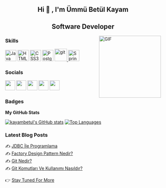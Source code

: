 <h2 align="center"> Hi 👋 , I'm Ümmü Betül Kayam <br/></h2> 


<h2 align="center"> Software Developer <br/></h2> 
<img align="right" alt="GIF" height="200px" src="https://media1.giphy.com/media/L1R1tvI9svkIWwpVYr/giphy.gif?cid=790b76117aed9764ba398012d97e255a8ec51c510d8667f6&rid=giphy.gif&ct=g" />

### Skills
<p align="left">
<a href="https://www.oracle.com/java/" target="_blank" rel="noreferrer"><img src="https://raw.githubusercontent.com/danielcranney/readme-generator/main/public/icons/skills/java-colored.svg" width="36" height="36" alt="Java" /></a>
<a href="https://developer.mozilla.org/en-US/docs/Glossary/HTML5" target="_blank" rel="noreferrer"><img src="https://raw.githubusercontent.com/danielcranney/readme-generator/main/public/icons/skills/html5-colored.svg" width="36" height="36" alt="HTML5" /></a>
<a href="https://www.w3.org/TR/CSS/#css" target="_blank" rel="noreferrer"><img src="https://raw.githubusercontent.com/danielcranney/readme-generator/main/public/icons/skills/css3-colored.svg" width="36" height="36" alt="CSS3" /></a>
<a href="https://www.postgresql.org/" target="_blank" rel="noreferrer"><img src="https://raw.githubusercontent.com/danielcranney/readme-generator/main/public/icons/skills/postgresql-colored.svg" width="36" height="36" alt="PostgreSQL" /></a>
 <a href="https://git-scm.com/" target="_blank" rel="noreferrer"> <img src="https://www.vectorlogo.zone/logos/git-scm/git-scm-icon.svg" alt="git" width="40" height="40"/> </a>
 <a href="https://spring.io/projects/spring-boot" target="_blank" rel="noreferrer"><img src="https://miro.medium.com/fit/c/294/294/1*R6jBaoIrvb49knSiTJ7lgA.png" width="36" height="36" alt="SpringBoot" /></a>
</p>


### Socials

<p align="left"> <a href="https://discord.com/users/BetülKayam#1736" target="_blank" rel="noreferrer"><img src="https://raw.githubusercontent.com/danielcranney/readme-generator/main/public/icons/socials/discord.svg" width="32" height="32" /></a> <a href="https://www.github.com/kayambetul" target="_blank" rel="noreferrer"><img src="https://raw.githubusercontent.com/danielcranney/readme-generator/main/public/icons/socials/github.svg" width="32" height="32" /></a> <a href="http://www.instagram.com/betullkayam" target="_blank" rel="noreferrer"><img src="https://raw.githubusercontent.com/danielcranney/readme-generator/main/public/icons/socials/instagram.svg" width="32" height="32" /></a> <a href="https://www.linkedin.com/in/ummubetulkayam" target="_blank" rel="noreferrer"><img src="https://raw.githubusercontent.com/danielcranney/readme-generator/main/public/icons/socials/linkedin.svg" width="32" height="32" /></a> <a href="http://www.medium.com/@betulkayam24" target="_blank" rel="noreferrer"><img src="https://raw.githubusercontent.com/danielcranney/readme-generator/main/public/icons/socials/medium.svg" width="32" height="32" /></a>
</p>


### Badges

<b>My GitHub Stats</b>

<a href="http://www.github.com/kayambetul"><img src="https://github-readme-stats.vercel.app/api?username=kayambetul&show_icons=true&hide=prs,issues,contribs&count_private=true&title_color=0891b2&text_color=ffffff&icon_color=0891b2&bg_color=000000&hide_border=true&show_icons=true" alt="kayambetul's GitHub stats" /></a>
 <a href="https://github.com/kayambetul" align="left"><img src="https://github-readme-stats.vercel.app/api/top-langs/?username=kayambetul&langs_count=10&title_color=0891b2&text_color=ffffff&icon_color=0891b2&bg_color=000000&hide_border=true&locale=en&custom_title=Top%20%Languages" alt="Top Languages" /></a>

<h3 align="left">Latest Blog Posts</h3>
✍️ <a href="https://medium.com/@betulkayam24/jdbc-i̇le-programlama-412bf9d55347"  style="max-width:100%;">JDBC İle Programlama</a> <br>
✍️ <a href="https://medium.com/@betulkayam24/factory-design-pattern-nedir-f3f5c6e98ad1"  style="max-width:100%;">Factory Design Pattern Nedir?</a> <br>
✍️ <a href="https://medium.com/@betulkayam24/git-nedir-c6a97caa4870"  style="max-width:100%;">Git Nedir?</a> <br>
✍️ <a href="https://medium.com/@betulkayam24/git-komutları-ve-kullanımı-nasıldır-61e2d4f86c7f"  style="max-width:100%;">Git Komutları Ve Kullanımı Nasıldır?</a> <br>

👉️ <a href="https://medium.com/@kadirdemirell"  style="max-width:100%;">Stay Tuned For More</a>


